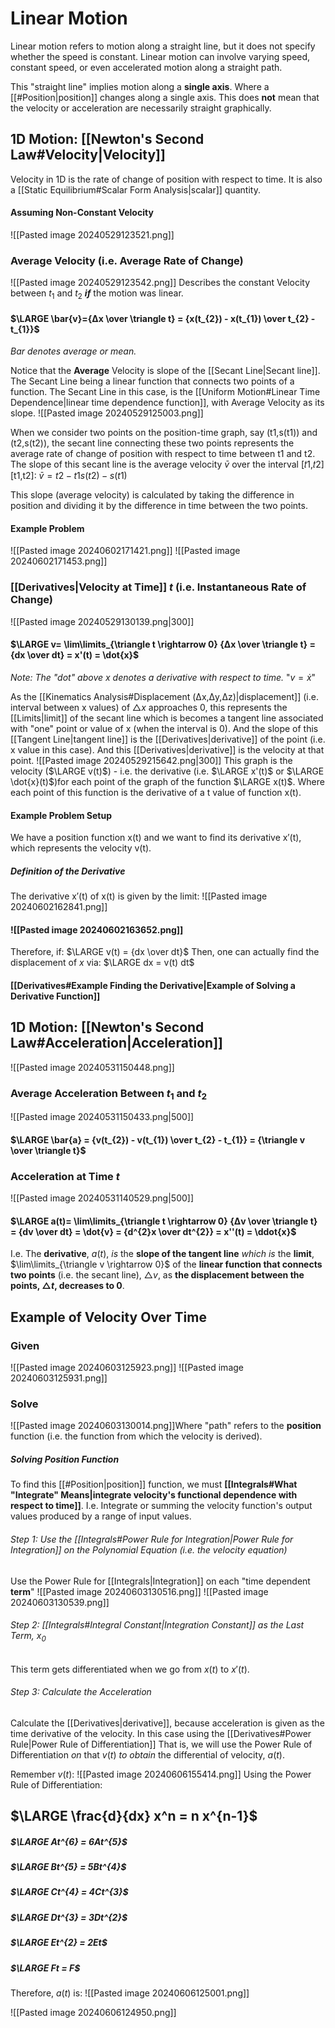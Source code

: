 # Linear Motion
Linear motion refers to motion along a straight line, but it does not specify whether the speed is constant. 
	Linear motion can involve varying speed, constant speed, or even accelerated motion along a straight path.

This "straight line" implies motion along a **single axis**.
	Where a [[#Position|position]] changes along a single axis. 
		This does **not** mean that the velocity or acceleration are necessarily straight graphically.
## 1D Motion: [[Newton's Second Law#Velocity|Velocity]]
Velocity in 1D is the rate of change of position with respect to time. 
	It is also a [[Static Equilibrium#Scalar Form Analysis|scalar]] quantity.
#### Assuming Non-Constant Velocity
![[Pasted image 20240529123521.png]]
### Average Velocity (i.e. Average Rate of Change)
![[Pasted image 20240529123542.png]]
Describes the constant Velocity between $t_{1}$ and $t_{2}$ ***if*** the motion was linear. 
#### $\LARGE \bar{v}={Δx \over \triangle t}​ = {x(t_{2}) - x(t_{1}) \over t_{2} - t_{1}}$  
*Bar denotes average or mean.*

Notice that the **Average** Velocity is slope of the [[Secant Line|Secant line]].
	The Secant Line being a linear function that connects two points of a function. 
		The Secant Line in this case, is the [[Uniform Motion#Linear Time Dependence|linear time dependence function]], with Average Velocity as its slope. 
			![[Pasted image 20240529125003.png]]

When we consider two points on the position-time graph, say (t1​,s(t1​)) and (t2​,s(t2​)), the secant line connecting these two points represents the average rate of change of position with respect to time between t1​ and t2​. 
	The slope of this secant line is the average velocity $\bar{v}$​ over the interval [𝑡1,𝑡2][t1​,t2​]:
		$\bar{v}​=t2​−t1​s(t2​)−s(t1​)​$

This slope (average velocity) is calculated by taking the difference in position and dividing it by the difference in time between the two points.

#### Example Problem
![[Pasted image 20240602171421.png]]
![[Pasted image 20240602171453.png]]
### [[Derivatives|Velocity at Time]] $t$ (i.e. Instantaneous Rate of Change)
![[Pasted image 20240529130139.png|300]]
#### $\LARGE v= \lim\limits_{\triangle t \rightarrow 0} {Δx \over \triangle t}​ = {dx \over dt} = x'(t) = \dot{x}$
*Note: The "dot" above $x$ denotes a derivative with respect to time.*
	"$v = \dot{x}$"

As the [[Kinematics Analysis#Displacement (Δx,Δy,Δz)|displacement]] (i.e. interval between x values) of $\triangle x$ approaches 0, this represents the [[Limits|limit]]  of the secant line which is becomes a tangent line associated with "one" point or value of x (when the interval is 0).
	And the slope of this [[Tangent Line|tangent line]] is the [[Derivatives|derivative]] of the point (i.e. x value in this case). 
		And this [[Derivatives|derivative]] is the velocity at that point. 
![[Pasted image 20240529215642.png|300]]
This graph is the velocity ($\LARGE v(t)$) - i.e. the derivative (i.e. $\LARGE x'(t)$ or $\LARGE \dot{x}(t)$)for each point of the graph of the function $\LARGE x(t)$.
	Where each point of this function is the derivative of a t value of function x(t).
#### Example Problem Setup

We have a position function x(t) and we want to find its derivative x′(t), which represents the velocity v(t).
##### Definition of the Derivative
The derivative x′(t) of x(t) is given by the limit:
![[Pasted image 20240602162841.png]]
#### ![[Pasted image 20240602163652.png]]
Therefore, if:
	$\LARGE v(t) = {dx \over dt}$
		Then, one can actually find the displacement of $x$ via:
			$\LARGE dx = v(t) dt$
#### [[Derivatives#Example Finding the Derivative|Example of Solving a Derivative Function]]
## 1D Motion: [[Newton's Second Law#Acceleration|Acceleration]]
![[Pasted image 20240531150448.png]]
### Average Acceleration Between $t_{1}$ and $t_{2}$
![[Pasted image 20240531150433.png|500]]
#### $\LARGE \bar{a} = {v(t_{2}) - v(t_{1}) \over t_{2} - t_{1}} = {\triangle v \over \triangle t}$
### Acceleration at Time $t$
![[Pasted image 20240531140529.png|500]]
#### $\LARGE a(t)= \lim\limits_{\triangle t \rightarrow 0} {Δv \over \triangle t}​ = {dv \over dt} = \dot{v} = {d^{2}x \over dt^{2}} = x''(t) = \ddot{x}$

I.e. The **derivative**, $a(t)$, *is* the **slope of the tangent line** *which is* the **limit**, $\lim\limits_{\triangle v \rightarrow 0}$  of the **linear function that connects two points** (i.e. the secant line), $\triangle v$, as **the displacement between the points, $\triangle t$, decreases to 0**. 
## Example of Velocity Over Time
### Given
![[Pasted image 20240603125923.png]]
![[Pasted image 20240603125931.png]]
### Solve
![[Pasted image 20240603130014.png]]Where "path" refers to the **position** function (i.e. the function from which the velocity is derived).
##### Solving Position Function
To find this [[#Position|position]] function, we must **[[Integrals#What "Integrate" Means|integrate velocity's functional dependence with respect to time]]**.
	I.e. Integrate or summing the velocity function's output values produced by a range of input values.
###### Step 1: Use the [[Integrals#Power Rule for Integration|Power Rule for Integration]] on the Polynomial Equation (i.e. the velocity equation)
Use the Power Rule for [[Integrals|Integration]] on each "time dependent **term**" 
	![[Pasted image 20240603130516.png]]
	![[Pasted image 20240603130539.png]]
###### Step 2: [[Integrals#Integral Constant|Integration Constant]] as the Last Term, $x_0$ 
This term gets differentiated when we go from $x(t)$ to $x'(t)$.
###### Step 3: Calculate the Acceleration
Calculate the [[Derivatives|derivative]], because acceleration is given as the time derivative of the velocity.
	In this case using the [[Derivatives#Power Rule|Power Rule of Differentiation]]
That is, we will use the Power Rule of Differentiation *on* that $v(t)$ *to obtain* the differential of velocity, $a(t)$.

Remember $v(t)$:
![[Pasted image 20240606155414.png]]
Using the Power Rule of Differentiation:
## $\LARGE \frac{d}{dx} x^n = n x^{n-1}$ 

##### $\LARGE At^{6} = 6At^{5}$
##### $\LARGE Bt^{5} = 5Bt^{4}$
##### $\LARGE Ct^{4} = 4Ct^{3}$
##### $\LARGE Dt^{3} = 3Dt^{2}$
##### $\LARGE Et^{2} = 2Et$
##### $\LARGE Ft = F$

Therefore, $a(t)$ is:
![[Pasted image 20240606125001.png]]

![[Pasted image 20240606124950.png]]